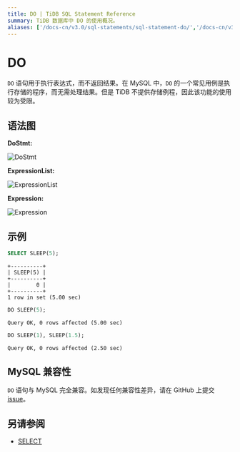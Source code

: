 ```yaml
---
title: DO | TiDB SQL Statement Reference
summary: TiDB 数据库中 DO 的使用概况。
aliases: ['/docs-cn/v3.0/sql-statements/sql-statement-do/','/docs-cn/v3.0/reference/sql/statements/do/']
---
```


# DO

`DO` 语句用于执行表达式，而不返回结果。在 MySQL 中，`DO` 的一个常见用例是执行存储的程序，而无需处理结果。但是 TiDB 不提供存储例程，因此该功能的使用较为受限。

## 语法图

**DoStmt:**

![DoStmt](https://docs-download.pingcap.com/media/images/docs-cn/sqlgram/DoStmt.png)

**ExpressionList:**

![ExpressionList](https://docs-download.pingcap.com/media/images/docs-cn/sqlgram/ExpressionList.png)

**Expression:**

![Expression](https://docs-download.pingcap.com/media/images/docs-cn/sqlgram/Expression.png)

## 示例


```sql
SELECT SLEEP(5);
```

```
+----------+
| SLEEP(5) |
+----------+
|        0 |
+----------+
1 row in set (5.00 sec)
```


```sql
DO SLEEP(5);
```

```
Query OK, 0 rows affected (5.00 sec)
```


```sql
DO SLEEP(1), SLEEP(1.5);
```

```
Query OK, 0 rows affected (2.50 sec)
```

## MySQL 兼容性

`DO` 语句与 MySQL 完全兼容。如发现任何兼容性差异，请在 GitHub 上提交 [issue](https://github.com/pingcap/tidb/issues/new/choose)。

## 另请参阅

* [SELECT](/sql-statements/sql-statement-select.md)
